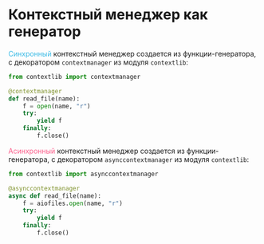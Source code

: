 # Контекстный менеджер как генератор

<font color="#3ABBE6">Синхронный</font> контекстный менеджер создается из функции-генератора, с декоратором `contextmanager` из модуля `contextlib`:

```python
from contextlib import contextmanager

@contextmanager
def read_file(name):
    f = open(name, "r")
    try:
        yield f
    finally:
        f.close()
```

<font color="#FC618D">Асинхронный</font> контекстный менеджер создается из функции-генератора, с декоратором `asynccontextmanager` из модуля `contextlib`:

```python
from contextlib import asynccontextmanager

@asynccontextmanager
async def read_file(name):
    f = aiofiles.open(name, "r")
    try:
        yield f
    finally:
        f.close()
```
